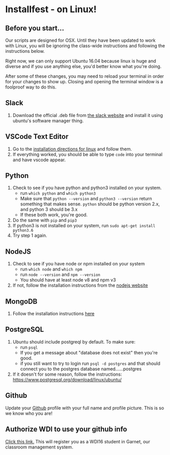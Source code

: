 # Installfest - on Linux!

## Before you start...

Our scripts are designed for OSX. Until they have been updated to work with Linux, you will be ignoring the class-wide instructions and following the instructions below.

Right now, we can only support Ubuntu 16.04 because linux is huge and diverse and if you use anything else, you'd better know what you're doing.

After some of these changes, you may need to reload your terminal in order for your changes to show up. Closing and opening the terminal window is a foolproof way to do this.

## Slack
1. Download the official .deb file from [the slack website](https://slack.com/downloads/linux) and install it using ubuntu's software manager thing.

## VSCode Text Editor

1. Go to the [installation directions for linux](https://code.visualstudio.com/docs/setup/linux) and follow them.
1. If everything worked, you should be able to type `code` into your terminal and have vscode appear.

## Python

1. Check to see if you have python and python3 installed on your system.
    * run `which python` and `which python3`
    * Make sure that `python --version` and `python3 --version` return something that makes sense. `python` should be python version 2.x, and python 3 should be 3.x
    * If these both work, you're good.
1. Do the same with `pip` and `pip3`
1. If python3 is not installed on your system, run `sudo apt-get install python3.6`
1. Try step 1 again.

## NodeJS
1. Check to see if you have node or npm installed on your system
    * run `which node` and `which npm`
    * run `node --version` and `npm --version`
    * You should have at least node v8 and npm v3
1. If not, follow the installation instructions from the [nodejs website](https://nodejs.org/en/download/package-manager/#debian-and-ubuntu-based-linux-distributions)

## MongoDB
1. Follow the installation instructions [here](https://docs.mongodb.com/master/tutorial/install-mongodb-on-ubuntu/)

## PostgreSQL
1. Ubuntu should include postgreql by default. To make sure:
    * run `psql`
    * If you get a message about "database does not exist" then you're good.
    * if you still want to try to login run `psql -d postgres` and that should connect you to the postgres database named......postgres
1. If it doesn't for some reason, follow the instructions: https://www.postgresql.org/download/linux/ubuntu/

## Github

Update your [Github](https://github.com/) profile with your full name and profile picture. This is so we know who you are!

## Authorize WDI to use your github info

[Click this link.](https://garnet.wdidc.org/github/authorize?invite_code=15636c85caab5a55954ccc2eaff1cb74) This will register you as a WDI16 student in Garnet, our classroom management system.
